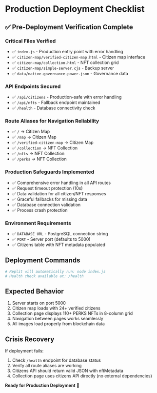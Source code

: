 # Production Deployment Checklist

## ✅ Pre-Deployment Verification Complete

### Critical Files Verified
- ✅ `index.js` - Production entry point with error handling
- ✅ `citizen-map/verified-citizen-map.html` - Citizen map interface
- ✅ `citizen-map/collection.html` - NFT collection grid
- ✅ `citizen-map/simple-server.cjs` - Backup server
- ✅ `data/native-governance-power.json` - Governance data

### API Endpoints Secured
- ✅ `/api/citizens` - Production-safe with error handling
- ✅ `/api/nfts` - Fallback endpoint maintained
- ✅ `/health` - Database connectivity check

### Route Aliases for Navigation Reliability
- ✅ `/` → Citizen Map
- ✅ `/map` → Citizen Map
- ✅ `/verified-citizen-map` → Citizen Map
- ✅ `/collection` → NFT Collection
- ✅ `/nfts` → NFT Collection
- ✅ `/perks` → NFT Collection

### Production Safeguards Implemented
- ✅ Comprehensive error handling in all API routes
- ✅ Request timeout protection (10s)
- ✅ Data validation for all citizen/NFT responses
- ✅ Graceful fallbacks for missing data
- ✅ Database connection validation
- ✅ Process crash protection

### Environment Requirements
- ✅ `DATABASE_URL` - PostgreSQL connection string
- ✅ `PORT` - Server port (defaults to 5000)
- ✅ Citizens table with NFT metadata populated

## Deployment Commands
```bash
# Replit will automatically run: node index.js
# Health check available at: /health
```

## Expected Behavior
1. Server starts on port 5000
2. Citizen map loads with 24+ verified citizens
3. Collection page displays 110+ PERKS NFTs in 8-column grid
4. Navigation between pages works seamlessly
5. All images load properly from blockchain data

## Crisis Recovery
If deployment fails:
1. Check `/health` endpoint for database status
2. Verify all route aliases are working
3. Citizens API should return valid JSON with nftMetadata
4. Collection page uses citizens API directly (no external dependencies)

**Ready for Production Deployment** 🚀